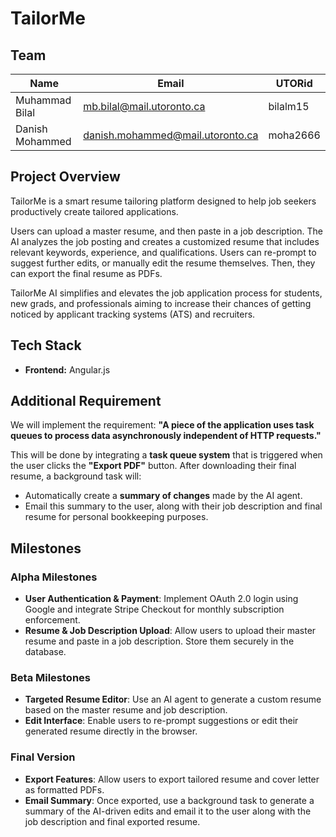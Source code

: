 # TailorMe

## Team

| Name            | Email                            | UTORid   |
| --------------- | -------------------------------- | -------- |
| Muhammad Bilal  | mb.bilal@mail.utoronto.ca        | bilalm15 |
| Danish Mohammed | danish.mohammed@mail.utoronto.ca | moha2666 |

## Project Overview

TailorMe is a smart resume tailoring platform designed to help job seekers productively create tailored applications.

Users can upload a master resume, and then paste in a job description. The AI analyzes the job posting and creates a customized resume that includes relevant keywords, experience, and qualifications. Users can re-prompt to suggest further edits, or manually edit the resume themselves. Then, they can export the final resume as PDFs.

TailorMe AI simplifies and elevates the job application process for students, new grads, and professionals aiming to increase their chances of getting noticed by applicant tracking systems (ATS) and recruiters.

## Tech Stack

- **Frontend:** Angular.js

## Additional Requirement

We will implement the requirement: **"A piece of the application uses task queues to process data asynchronously independent of HTTP requests."**

This will be done by integrating a **task queue system** that is triggered when the user clicks the **"Export PDF"** button. After downloading their final resume, a background task will:

- Automatically create a **summary of changes** made by the AI agent.
- Email this summary to the user, along with their job description and final resume for personal bookkeeping purposes.

## Milestones

### Alpha Milestones

- **User Authentication & Payment**: Implement OAuth 2.0 login using Google and integrate Stripe Checkout for monthly subscription enforcement.
- **Resume & Job Description Upload**: Allow users to upload their master resume and paste in a job description. Store them securely in the database.

### Beta Milestones

- **Targeted Resume Editor**: Use an AI agent to generate a custom resume based on the master resume and job description.
- **Edit Interface**: Enable users to re-prompt suggestions or edit their generated resume directly in the browser.

### Final Version

- **Export Features**: Allow users to export tailored resume and cover letter as formatted PDFs.
- **Email Summary**: Once exported, use a background task to generate a summary of the AI-driven edits and email it to the user along with the job description and final exported resume.
